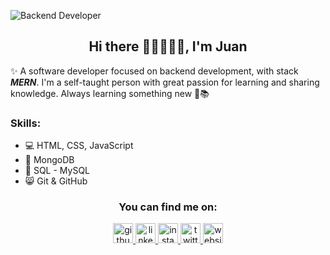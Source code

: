 ![Backend Developer](https://github.com/juansacok/juansacok/blob/main/%7BJuansacOk%7Dbanner.png?raw=true)

<h2 align="center"> Hi there 👋🏻👨🏻‍💻, I'm Juan</h2>

✨ A software developer focused on backend development, with stack ***MERN***.
I'm a self-taught person with great passion for learning and sharing knowledge. Always learning something new 🚀📚

### Skills:
* 💻 HTML, CSS, JavaScript
* 🌳 MongoDB
* 🕋 SQL - MySQL
* 😸 Git & GitHub

<h3 align="center">You can find me on:</h3>
<p align="center">
  <a href="https://github.com/juansacok" target="blank">
      <img src='https://cdn.jsdelivr.net/npm/simple-icons@3.0.1/icons/github.svg' alt='github' height='32'/> 
  </a>
  
  <a href="https://www.linkedin.com/in/juansacok/" target="blank">
      <img src='https://cdn.jsdelivr.net/npm/simple-icons@3.0.1/icons/linkedin.svg' alt='linkedin' height='32'> 
  </a>
  
  <a href="https://www.instagram.com/juansacok/" target="blank">
      <img src='https://cdn.jsdelivr.net/npm/simple-icons@3.0.1/icons/instagram.svg' alt='instagram' height='32'> 
  </a>
  
  <a href="https://twitter.com/JuansacOk" target="blank">
      <img src='https://cdn.jsdelivr.net/npm/simple-icons@3.0.1/icons/twitter.svg' alt='twitter' alt='twitter' height='32'> 
  </a>
  
  <a href="https://juansacok.github.io/" target="blank">
      <img src='https://cdn.jsdelivr.net/npm/simple-icons@3.0.1/icons/icloud.svg' alt='website' alt='twitter' height='32'> 
  </a>
</p>
